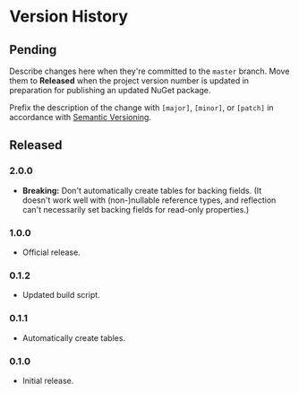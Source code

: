 # Version History

## Pending

Describe changes here when they're committed to the `master` branch. Move them to **Released** when the project version number is updated in preparation for publishing an updated NuGet package.

Prefix the description of the change with `[major]`, `[minor]`, or `[patch]` in accordance with [Semantic Versioning](https://semver.org/).

## Released

### 2.0.0

* **Breaking:** Don't automatically create tables for backing fields. (It doesn't work well with (non-)nullable reference types, and reflection can't necessarily set backing fields for read-only properties.)

### 1.0.0

* Official release.

### 0.1.2

* Updated build script.

### 0.1.1

* Automatically create tables.

### 0.1.0

* Initial release.
